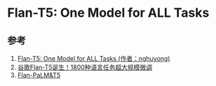 # Flan-T5: One Model for ALL Tasks






## 参考

1. [Flan-T5: One Model for ALL Tasks (作者：nghuyong)](https://zhuanlan.zhihu.com/p/580468546)
2. [谷歌Flan-T5诞生！1800种语言任务超大规模微调](https://blog.csdn.net/xixiaoyaoww/article/details/127524968)
3. [Flan-PaLM&T5](https://mdnice.com/writing/522c525b7e214ccba7deba664a20dc37)